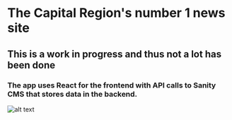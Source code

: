 # The Capital Region's number 1 news site

## This is a work in progress and thus not a lot has been done

### The app uses React for the frontend with API calls to Sanity CMS that stores data in the backend. 

![alt text]("/public/logoblue.png")
